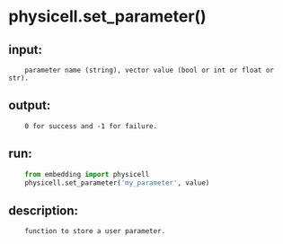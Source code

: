 # physicell.set_parameter()

## input:
```
    parameter name (string), vector value (bool or int or float or str).

```

## output:
```
    0 for success and -1 for failure.

```

## run:
```python
    from embedding import physicell
    physicell.set_parameter('my_parameter', value)

```

## description:
```
    function to store a user parameter.
```